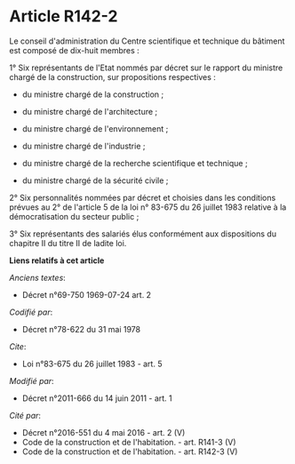 # Article R142-2

Le conseil d'administration du Centre scientifique et technique du bâtiment est composé de dix-huit membres : 

1° Six représentants de l'Etat nommés par décret sur le rapport du ministre chargé de la construction, sur propositions
respectives : 

- du ministre chargé de la construction ; 

- du ministre chargé de l'architecture ; 

- du ministre chargé de l'environnement ; 

- du ministre chargé de l'industrie ; 

- du ministre chargé de la recherche scientifique et technique ; 

- du ministre chargé de la sécurité civile ; 

2° Six personnalités nommées par décret et choisies dans les conditions prévues au 2° de l'article 5 de la loi n° 83-675 du
26 juillet 1983 relative à la démocratisation du secteur public ; 

3° Six représentants des salariés élus conformément aux dispositions du chapitre II du titre II de ladite loi.

**Liens relatifs à cet article**

_Anciens textes_:

  - Décret n°69-750 1969-07-24 art. 2

_Codifié par_:

  - Décret n°78-622 du 31 mai 1978

_Cite_:

  - Loi n°83-675 du 26 juillet 1983 - art. 5

_Modifié par_:

  - Décret n°2011-666 du 14 juin 2011 - art. 1

_Cité par_:

  - Décret n°2016-551 du 4 mai 2016 - art. 2 (V)
  - Code de la construction et de l'habitation. - art. R141-3 (V)
  - Code de la construction et de l'habitation. - art. R142-3 (V)
